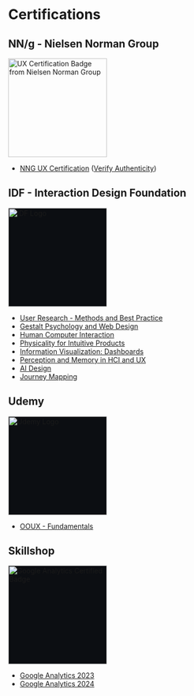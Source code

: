 # Certifications

## NN/g - Nielsen Norman Group 
<img src="https://media.nngroup.com/nng-uxc-badge.png" width="200" style="border:none;" alt="UX Certification Badge from Nielsen Norman Group" />

- [NNG UX Certification](https://github.com/midwest-mackey/share/blob/main/Certificates/NNG/NNG-1008666-Mackey.pdf)  ([Verify Authenticity](https://www.nngroup.com/ux-certification/verify/))

## IDF - Interaction Design Foundation
<img src="https://assets.interaction-design.org/img/ixdf-brand/ixdf-logo-full-inverse.svg?id=676b649bd3f811d02e041ff0597403d2" width="200" style="border:none; background-color:#0C0E12;" alt="IDF Logo" />

- [User Research - Methods and Best Practice](https://www.interaction-design.org/members/caleb-mackey/certificate/course/NQ4bht4TC)
- [Gestalt Psychology and Web Design](https://www.interaction-design.org/caleb-mackey/certificate/course/NKbXC6ZTn)
- [Human Computer Interaction](https://www.interaction-design.org/caleb-mackey/certificate/course/NmrDP4zTr)
- [Physicality for Intuitive Products](https://www.interaction-design.org/caleb-mackey/certificate/course/Nnvj4ZL1M)
- [Information Visualization: Dashboards](https://www.interaction-design.org/caleb-mackey/certificate/course/NlMkT3nWH)
- [Perception and Memory in HCI and UX](https://www.interaction-design.org/members/cmackey/certificate/course/3a2ddea3-727e-4fd6-8474-6836e5de428b)
- [AI Design](https://www.interaction-design.org/members/cmackey/certificate/course/4dd9ccba-843a-4965-a974-524fc2f078ed)
- [Journey Mapping](https://www.interaction-design.org/members/cmackey/certificate/course/acef9c26-14a9-4e4a-8ce6-0219d6a610ac)

## Udemy 
<img src="https://logos-world.net/wp-content/uploads/2021/11/Udemy-Symbol.png" width="200" style="border:none; background-color:#0C0E12;" alt="Udemy Logo">

- [OOUX - Fundamentals](https://www.udemy.com/certificate/UC-44550e75-10f2-4b53-9738-bb0c69613a72)

## Skillshop
<img src="https://templates.images.credential.net/16722171176440784346699372916351.png" width="200" style="border:none; background-color:#0C0E12;" alt="Google Analytics Certified Badge">

- [Google Analytics 2023](https://skillshop.credential.net/c7f301b5-1a0f-4449-901c-67d6c28f4dc4)
- [Google Analytics 2024](https://skillshop.credential.net/87619e75-b468-4e95-a24c-b2951c5090a2)